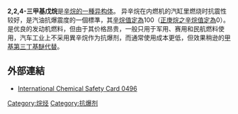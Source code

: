 **2,2,4-三甲基戊烷**是[辛烷的一種](../Page/辛烷.md "wikilink")[异构体](../Page/异构体.md "wikilink")。
异辛烷在内燃机的汽缸里燃烧时抗震性较好，是汽油抗爆震度的一個標準，其[辛烷值定為](../Page/辛烷值.md "wikilink")100（[正庚烷之辛烷值定為](../Page/正庚烷.md "wikilink")0）。是优良的发动机燃料，但由于其价格昂贵，一般只用于军用、赛用和民航燃料使用，汽车工业上不采用異辛烷作为抗爆剂，而通常使用成本更低，但效果稍逊的[甲基第三丁基醚代替](../Page/甲基第三丁基醚.md "wikilink")。

## 外部連結

  - [International Chemical Safety
    Card 0496](http://www.ilo.org/public/english/protection/safework/cis/products/icsc/dtasht/_icsc04/icsc0496.htm)

[Category:烷烃](https://zh.wikipedia.org/wiki/Category:烷烃 "wikilink")
[Category:抗爆剂](https://zh.wikipedia.org/wiki/Category:抗爆剂 "wikilink")